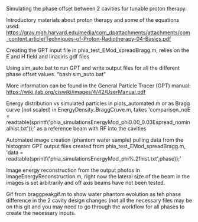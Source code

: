 Simulating the phase offset between 2 cavities for tunable proton therapy.

Introductory materials about proton therapy and some of the equations used: https://gray.mgh.harvard.edu/media/com_dpattachments/attachments/com_content.article/Techniques-of-Proton-Radiotherapy-04-Basics.pdf 

Creating the GPT input file in phia_test_EMod_spreadBragg.m,
  relies on the E and H field and linaciris gdf files
  
Using sim_auto.bat to run GPT and write output files for all the different phase offset values. "bash sim_auto.bat"

More information can be found in the General Particle Tracer (GPT) manual: https://wiki.jlab.org/ciswiki/images/4/42/UserManual.pdf  

Energy distribution vs simulated particles in plots_automated.m or as Bragg curve (not scaled) in EnergyDensity_BraggCruve.m, takes 
'comparison_noE = readtable(sprintf('phia_simulationsEnergyMod_phi0.00_0.03Espread_nominalhist.txt'));' as a reference beam with RF into the cavities

Automated image creation (phantom water sample) pulling data from the histogram GPT output files created from phia_test_EMod_spreadBragg.m,
  'data = readtable(sprintf('phia_simulationsEnergyMod_phi%.2fhist.txt',phase));'
  
Image energy reconstruction from the output photos in ImageEnergyReconstruction.m, right now the lateral size of the beam in the images is set arbitrarily and off axis beams have not been tested.

Gif from braggpeakgif.m to show water phantom evolution as teh phase difference in the 2 cavity design changes (not all the necessary files may be on this git and you may need to go through the workflow for all phases to create the necessary inputs.
